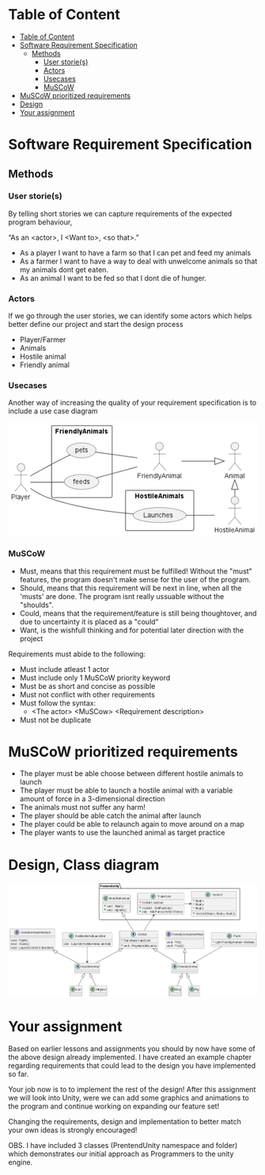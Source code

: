 
# Table of Content
- [Table of Content](#table-of-content)
- [Software Requirement Specification](#software-requirement-specification)
  - [Methods](#methods)
    - [User storie(s)](#user-stories)
    - [Actors](#actors)
    - [Usecases](#usecases)
    - [MuSCoW](#muscow)
- [MuSCoW prioritized requirements](#muscow-prioritized-requirements)
- [Design](#design)
- [Your assignment](#your-assignment)
# Software Requirement Specification

## Methods

### User storie(s)

By telling short stories we can capture requirements of the expected program behaviour, 

“As an \<actor>, I \<Want to>, \<so that>.”

* As a player I want to have a farm so that I can pet and feed my animals
* As a farmer I want to have a way to deal with unwelcome animals so that my animals dont get eaten.
* As an animal I want to be fed so that I dont die of hunger.

### Actors

If we go through the user stories, we can identify some actors which helps better define our project and start the design process

 * Player/Farmer
 * Animals
 * Hostile animal
 * Friendly animal

### Usecases

Another way of increasing the quality of your requirement specification is to include a use case diagram

![usecase](Usecase.png)

### MuSCoW 
 
 * Must, means that this requirement must be fulfilled! Without the "must" features, the program doesn't make sense for the user of the program.
 * Should, means that this requirement will be next in line, when all the 'musts' are done. The program isnt really ussuable without the "shoulds".
 * Could, means that the requirement/feature is still being thoughtover, and due to uncertainty it is placed as a "could"
 * Want, is the wishfull thinking and for potential later direction with the project


Requirements must abide to the following:
 * Must include atleast 1 actor
 * Must include only 1 MuSCoW priority keyword
 * Must be as short and concise as possible
 * Must not conflict with other requirements
 * Must follow the syntax: 
   * \<The actor> \<MuSCow> \<Requirement description>
 * Must not be duplicate


# MuSCoW prioritized requirements

 * The player must be able choose between different hostile animals to launch
 * The player must be able to launch a hostile animal with a variable amount of force in a 3-dimensional direction
 * The animals must not suffer any harm!
 * The player should be able catch the animal after launch
 * The player could be able to relaunch again to move around on a map
 * The player wants to use the launched animal as target practice

# Design, Class diagram

![Design](Design.png)

# Your assignment

Based on earlier lessons and assignments you should by now have some of the above design already implemented. I have created an example chapter regarding requirements that could lead to the design you have implemented so far.

Your job now is to to implement the rest of the design! After this assignment we will look into Unity, were we can add some graphics and animations to the program and continue working on expanding our feature set!

Changing the requirements, design and implementation to better match your own ideas is strongly encouraged!

OBS. I have included 3 classes (PrentendUnity namespace and folder) which demonstrates our initial approach as Programmers to the unity engine. 